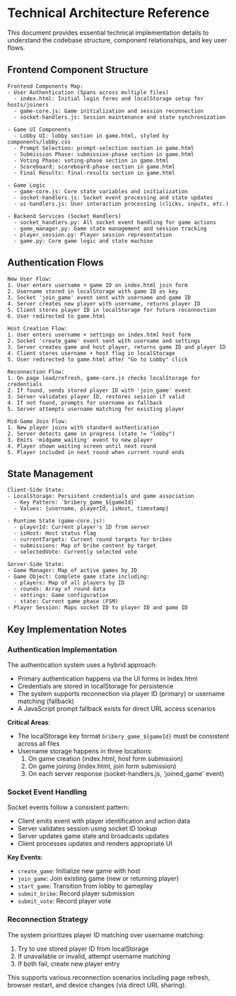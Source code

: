 # Technical Architecture Reference

This document provides essential technical implementation details to understand the codebase structure, component relationships, and key user flows.

## Frontend Component Structure

```
Frontend Components Map:
- User Authentication (Spans across multiple files)
  - index.html: Initial login forms and localStorage setup for hosts/joiners
  - game-core.js: Game initialization and session reconnection
  - socket-handlers.js: Session maintenance and state synchronization

- Game UI Components
  - Lobby UI: lobby section in game.html, styled by components/lobby.css
  - Prompt Selection: prompt-selection section in game.html
  - Submission Phase: submission-phase section in game.html
  - Voting Phase: voting-phase section in game.html
  - Scoreboard: scoreboard-phase section in game.html
  - Final Results: final-results section in game.html

- Game Logic
  - game-core.js: Core state variables and initialization
  - socket-handlers.js: Socket event processing and state updates
  - ui-handlers.js: User interaction processing (clicks, inputs, etc.)

- Backend Services (Socket Handlers)
  - socket_handlers.py: All socket event handling for game actions
  - game_manager.py: Game state management and session tracking
  - player_session.py: Player session representation
  - game.py: Core game logic and state machine
```

## Authentication Flows

```
New User Flow:
1. User enters username + game ID on index.html join form
2. Username stored in localStorage with game ID as key
3. Socket 'join_game' event sent with username and game ID
4. Server creates new player with username, returns player ID
5. Client stores player ID in localStorage for future reconnection
6. User redirected to game.html

Host Creation Flow:
1. User enters username + settings on index.html host form
2. Socket 'create_game' event sent with username and settings
3. Server creates game and host player, returns game ID and player ID
4. Client stores username + host flag in localStorage
5. User redirected to game.html after "Go to Lobby" click

Reconnection Flow:
1. On page load/refresh, game-core.js checks localStorage for credentials
2. If found, sends stored player ID with 'join_game' event
3. Server validates player ID, restores session if valid
4. If not found, prompts for username as fallback
5. Server attempts username matching for existing player

Mid-Game Join Flow:
1. New player joins with standard authentication
2. Server detects game in progress (state != "lobby")
3. Emits 'midgame_waiting' event to new player
4. Player shown waiting screen until next round
5. Player included in next round when current round ends
```

## State Management

```
Client-Side State:
- LocalStorage: Persistent credentials and game association
  - Key Pattern: `bribery_game_${gameId}`
  - Values: {username, playerId, isHost, timestamp}
  
- Runtime State (game-core.js):
  - playerId: Current player's ID from server
  - isHost: Host status flag
  - currentTargets: Current round targets for bribes
  - submissions: Map of bribe content by target
  - selectedVote: Currently selected vote

Server-Side State:
- Game Manager: Map of active games by ID
- Game Object: Complete game state including:
  - players: Map of all players by ID
  - rounds: Array of round data
  - settings: Game configuration
  - state: Current game phase (FSM)
- Player Session: Maps socket ID to player ID and game ID
```

## Key Implementation Notes

### Authentication Implementation

The authentication system uses a hybrid approach:
- Primary authentication happens via the UI forms in index.html
- Credentials are stored in localStorage for persistence
- The system supports reconnection via player ID (primary) or username matching (fallback)
- A JavaScript prompt fallback exists for direct URL access scenarios

**Critical Areas**:
- The localStorage key format `bribery_game_${gameId}` must be consistent across all files
- Username storage happens in three locations:
  1. On game creation (index.html, host form submission)
  2. On game joining (index.html, join form submission)
  3. On each server response (socket-handlers.js, 'joined_game' event)

### Socket Event Handling

Socket events follow a consistent pattern:
- Client emits event with player identification and action data
- Server validates session using socket ID lookup
- Server updates game state and broadcasts updates
- Client processes updates and renders appropriate UI

**Key Events**:
- `create_game`: Initialize new game with host
- `join_game`: Join existing game (new or returning player)
- `start_game`: Transition from lobby to gameplay
- `submit_bribe`: Record player submission
- `submit_vote`: Record player vote

### Reconnection Strategy

The system prioritizes player ID matching over username matching:
1. Try to use stored player ID from localStorage
2. If unavailable or invalid, attempt username matching
3. If both fail, create new player entry

This supports various reconnection scenarios including page refresh, browser restart, and device changes (via direct URL sharing).
